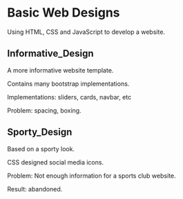 # Basic Web Designs
Using HTML, CSS and JavaScript to develop a website.


Informative_Design
-------
A more informative website template.

Contains many bootstrap implementations.

Implementations: sliders, cards, navbar, etc

Problem: spacing, boxing.

Sporty_Design
---------
Based on a sporty look.

CSS designed social media icons.

Problem: Not enough information for a sports club website.

Result: abandoned.

